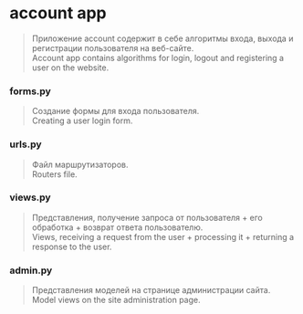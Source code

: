 # account app
> Приложение account содержит в себе алгоритмы входа, выхода и регистрации пользователя на веб-сайте.<br/>
> Account app contains algorithms for login, logout and registering a user on the website.
### forms.py
> Создание формы для входа пользователя.<br/>
> Creating a user login form.
### urls.py
> Файл маршрутизаторов.<br/>
> Routers file.
### views.py
> Представления, получение запроса от пользователя + его обработка + возврат ответа пользователю.<br/>
> Views, receiving a request from the user + processing it + returning a response to the user.
### admin.py
> Представления моделей на странице администрации сайта.<br/>
> Model views on the site administration page.
